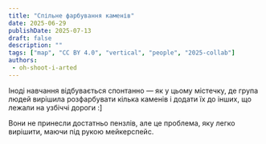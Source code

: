 ```yaml
---
title: "Спільне фарбування каменів"
date: 2025-06-29
publishDate: 2025-07-13
draft: false
description: ""
tags: ["map", "CC BY 4.0", "vertical", "people", "2025-collab"]
authors:
 - oh-shoot-i-arted
---
```


Іноді навчання відбувається спонтанно — як у цьому містечку, де група людей вирішила розфарбувати кілька каменів і додати їх до інших, що лежали на узбіччі дороги :]

Вони не принесли достатньо пензлів, але це проблема, яку легко вирішити, маючи під рукою мейкерспейс.